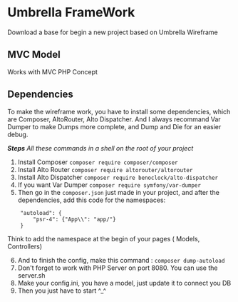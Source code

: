 # Umbrella FrameWork

Download a base for begin a new project based on Umbrella Wireframe

## MVC Model

Works with MVC PHP Concept

## Dependencies

To make the wireframe work, you have to install some dependencies, which are Composer, AltoRouter, Alto Dispatcher. 
And I always recommand Var Dumper to make Dumps more complete, and Dump and Die for an easier debug.

***Steps*** *All these commands in a shell on the root of your project*

1. Install Composer `composer require composer/composer`
2. Install Alto Router `composer require altorouter/altorouter`
3. Install Alto Dispatcher `composer require benoclock/alto-dispatcher`
4. If you want Var Dumper `composer require symfony/var-dumper`
5. Then go in the `composer.json` just made in your project, and after the dependencies, add this code for the namespaces:
```
    "autoload": {
        "psr-4": {"App\\": "app/"}
    }
```

Think to add the namespace at the begin of your pages ( Models, Controllers)

6. And to finish the config, make this command : `composer dump-autoload`
7. Don't forget to work with PHP Server on port 8080. You can use the server.sh
8. Make your config.ini, you have a model, just update it to connect you DB
9. Then you just have to start ^_^
